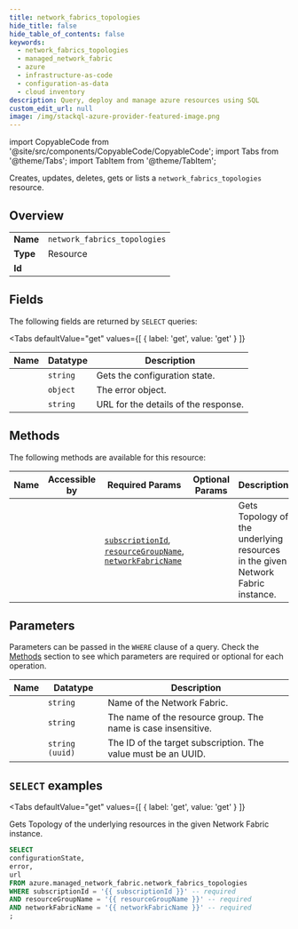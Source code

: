 ```yaml
--- 
title: network_fabrics_topologies
hide_title: false
hide_table_of_contents: false
keywords:
  - network_fabrics_topologies
  - managed_network_fabric
  - azure
  - infrastructure-as-code
  - configuration-as-data
  - cloud inventory
description: Query, deploy and manage azure resources using SQL
custom_edit_url: null
image: /img/stackql-azure-provider-featured-image.png
---
```


import CopyableCode from '@site/src/components/CopyableCode/CopyableCode';
import Tabs from '@theme/Tabs';
import TabItem from '@theme/TabItem';

Creates, updates, deletes, gets or lists a <code>network_fabrics_topologies</code> resource.

## Overview
<table><tbody>
<tr><td><b>Name</b></td><td><code>network_fabrics_topologies</code></td></tr>
<tr><td><b>Type</b></td><td>Resource</td></tr>
<tr><td><b>Id</b></td><td><CopyableCode code="azure.managed_network_fabric.network_fabrics_topologies" /></td></tr>
</tbody></table>

## Fields

The following fields are returned by `SELECT` queries:

<Tabs
    defaultValue="get"
    values={[
        { label: 'get', value: 'get' }
    ]}
>
<TabItem value="get">

<table>
<thead>
    <tr>
    <th>Name</th>
    <th>Datatype</th>
    <th>Description</th>
    </tr>
</thead>
<tbody>
<tr>
    <td><CopyableCode code="configurationState" /></td>
    <td><code>string</code></td>
    <td>Gets the configuration state.</td>
</tr>
<tr>
    <td><CopyableCode code="error" /></td>
    <td><code>object</code></td>
    <td>The error object.</td>
</tr>
<tr>
    <td><CopyableCode code="url" /></td>
    <td><code>string</code></td>
    <td>URL for the details of the response.</td>
</tr>
</tbody>
</table>
</TabItem>
</Tabs>

## Methods

The following methods are available for this resource:

<table>
<thead>
    <tr>
    <th>Name</th>
    <th>Accessible by</th>
    <th>Required Params</th>
    <th>Optional Params</th>
    <th>Description</th>
    </tr>
</thead>
<tbody>
<tr>
    <td><a href="#get"><CopyableCode code="get" /></a></td>
    <td><CopyableCode code="select" /></td>
    <td><a href="#parameter-subscriptionId"><code>subscriptionId</code></a>, <a href="#parameter-resourceGroupName"><code>resourceGroupName</code></a>, <a href="#parameter-networkFabricName"><code>networkFabricName</code></a></td>
    <td></td>
    <td>Gets Topology of the underlying resources in the given Network Fabric instance.</td>
</tr>
</tbody>
</table>

## Parameters

Parameters can be passed in the `WHERE` clause of a query. Check the [Methods](#methods) section to see which parameters are required or optional for each operation.

<table>
<thead>
    <tr>
    <th>Name</th>
    <th>Datatype</th>
    <th>Description</th>
    </tr>
</thead>
<tbody>
<tr id="parameter-networkFabricName">
    <td><CopyableCode code="networkFabricName" /></td>
    <td><code>string</code></td>
    <td>Name of the Network Fabric.</td>
</tr>
<tr id="parameter-resourceGroupName">
    <td><CopyableCode code="resourceGroupName" /></td>
    <td><code>string</code></td>
    <td>The name of the resource group. The name is case insensitive.</td>
</tr>
<tr id="parameter-subscriptionId">
    <td><CopyableCode code="subscriptionId" /></td>
    <td><code>string (uuid)</code></td>
    <td>The ID of the target subscription. The value must be an UUID.</td>
</tr>
</tbody>
</table>

## `SELECT` examples

<Tabs
    defaultValue="get"
    values={[
        { label: 'get', value: 'get' }
    ]}
>
<TabItem value="get">

Gets Topology of the underlying resources in the given Network Fabric instance.

```sql
SELECT
configurationState,
error,
url
FROM azure.managed_network_fabric.network_fabrics_topologies
WHERE subscriptionId = '{{ subscriptionId }}' -- required
AND resourceGroupName = '{{ resourceGroupName }}' -- required
AND networkFabricName = '{{ networkFabricName }}' -- required
;
```
</TabItem>
</Tabs>
